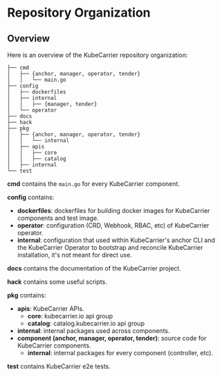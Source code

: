 # Repository Organization

## Overview
Here is an overview of the KubeCarrier repository organization:
```
├── cmd
│   ├── {anchor, manager, operator, tender}
│   │   └── main.go
├── config
│   ├── dockerfiles
│   ├── internal
│   │   ├── {manager, tender}
│   └── operator
├── docs
├── hack
├── pkg
│   ├── {anchor, manager, operator, tender}
│   │   └── internal
│   ├── apis
│   │   ├── core
│   │   ├── catalog
│   ├── internal
└── test
```

**cmd** contains the `main.go` for every KubeCarrier component.

**config** contains:
- **dockerfiles**: dockerfiles for building docker images for KubeCarrier components and test image.
- **operator**: configuration (CRD, Webhook, RBAC, etc) of KubeCarrier operator.
- **internal**: configuration that used within KubeCarrier's anchor CLI and the KubeCarrier Operator to bootstrap and reconcile KubeCarrier installation, it's not meant for direct use.

**docs** contains the documentation of the KubeCarrier project.

**hack** contains some useful scripts.

**pkg** contains:
- **apis**: KubeCarrier APIs.
    - **core**: kubecarrier.io api group
    - **catalog**: catalog.kubecarrier.io api group
- **internal**: internal packages used across components.
- **component (anchor, manager, operator, tender)**: source code for KubeCarrier components.
    - **internal**: internal packages for every component (controller, etc).

**test** contains KubeCarrier e2e tests.
